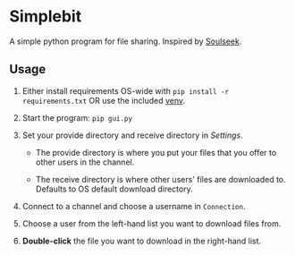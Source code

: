 # Simplebit

A simple python program for file sharing. Inspired by [Soulseek](http://www.slsknet.org).

## Usage

1. Either install requirements OS-wide with `pip install -r requirements.txt` OR use the included [venv](https://docs.python.org/3/library/venv.html#how-venvs-work).

2. Start the program: `pip gui.py`

3. Set your provide directory and receive directory in *Settings*.
	* The provide directory is where you put your files that you offer to other users in the channel.

	* The receive directory is where other users' files are downloaded to. Defaults to OS default download directory.

4. Connect to a channel and choose a username in `Connection`.

5. Choose a user from the left-hand list you want to download files from.

6. **Double-click** the file you want to download in the right-hand list.
